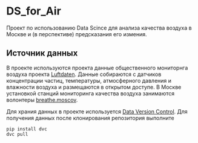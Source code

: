 # DS_for_Air
Проект по использованию Data Scince для анализа качества воздуха в Москве и (в перспективе) предсказания его измения. 

## Источник данных
В проекте используются проекта данные общественного мониторнга воздуха проекта
[Luftdaten](https://luftdaten.info/ "luftdaten.info"). Данные собираются с датчиков концентрации частиц, температуры, атмосферного
давления и влажности воздуха и размещаются в открытом доступе. В Москве установкой станций мониторинга качества воздуха занимаются
волонтеры [breathe.moscov](https://breathe.moscow/ "breathe.moscow").

Для храния данных в проекте используется [Data Version Control](https://dvc.org/ "Open-source Version Control System
for Machine Learning Projects"). Для получения данных после клонирования репозитория выполните
```
pip install dvc
dvc pull
```

